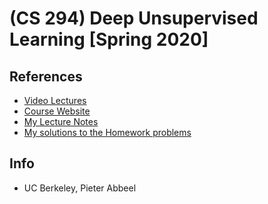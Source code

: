 # (CS 294) Deep Unsupervised Learning [Spring 2020]

## References
* [Video Lectures](https://www.youtube.com/playlist?list=PLwRJQ4m4UJjPiJP3691u-qWwPGVKzSlNP)
* [Course Website](https://sites.google.com/view/berkeley-cs294-158-sp20/home)
* [My Lecture Notes](https://github.com/notebook-org/robotics/blob/master/AI/CS294%20Deep%20UnSupervised%20Learning/index.md)
* [My solutions to the Homework problems](https://github.com/hw-problem-org/cs294_158_2020)

## Info
- UC Berkeley, Pieter Abbeel
